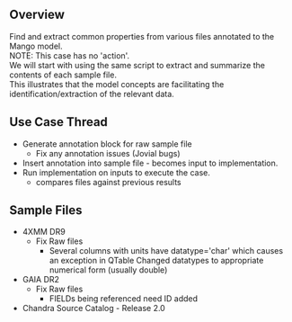 ## Overview
Find and extract common properties from various files annotated to the Mango model.  
NOTE: This case has no 'action'.  
We will start with using the same script to extract and summarize the contents of each sample file.  
This illustrates that the model concepts are facilitating the identification/extraction of the relevant data.  

## Use Case Thread
* Generate annotation block for raw sample file
    * Fix any annotation issues (Jovial bugs)
* Insert annotation into sample file - becomes input to implementation.
* Run implementation on inputs to execute the case.
  * compares files against previous results

## Sample Files
* 4XMM DR9
    * Fix Raw files
        * Several columns with units have datatype='char' which causes an exception in QTable
	  Changed datatypes to appropriate numerical form (usually double)
* GAIA DR2
    * Fix Raw files
        * FIELDs being referenced need ID added
* Chandra Source Catalog - Release 2.0

